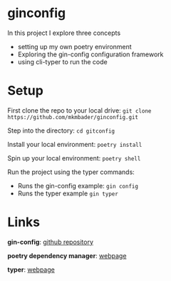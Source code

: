 # ginconfig

In this project I explore three concepts
* setting up my own poetry environment
* Exploring the gin-config configuration framework
* using cli-typer to run the code

# Setup

First clone the repo to your local drive:
`git clone https://github.com/mkmbader/ginconfig.git`

Step into the directory:
`cd gitconfig`

Install your local environment:
`poetry install`

Spin up your local environment:
`poetry shell`

Run the project using the typer commands:
* Runs the gin-config example: `gin config`
* Runs the typer example `gin typer`


# Links
**gin-config**: [github repository](https://github.com/google/gin-config)

**poetry dependency manager**: [webpage](https://python-poetry.org/)

**typer**: [webpage](https://typer.tiangolo.com/)
